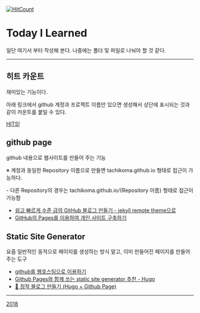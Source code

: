 [![HitCount](http://hits.dwyl.io/tachikoma/TIL.svg)](http://hits.dwyl.io/tachikoma/TIL)

# Today I Learned
일단 여기서 부터 작성해 본다.
나중에는 폴더 및 파일로 나눠야 할 것 같다.

---
## 히트 카운트

재미있는 기능이다.

아래 링크에서 github 계정과 프로젝트 이름만 있으면 생성해서 상단에 표시되는 것과 같이 카운트를 붙일 수 있다.

[HITS!](http://hits.dwyl.io/)

## github page
github 내용으로 웹사이트를 만들어 주는 기능

※ 계정과 동일한 Repository 이름으로 만들면 tachikoma.github.io 형태로 접근이 가능하다.

  \- 다른 Repository의 경우는 tachikoma.github.io/{Repository 이름} 형태로 접근이 가능함

* [쉽고 빠르게 수준 급의 GitHub 블로그 만들기 - jekyll remote theme으로](https://dreamgonfly.github.io/2018/01/27/jekyll-remote-theme.html)
* [GitHub의 Pages를 이용하여 개인 사이트 구축하기](http://blog.saltfactory.net/create-personal-web-site-using-with-github-pages/)

## Static Site Generator
요즘 일반적인 동적으로 페이지를 생성하는 방식 말고, 이미 만들어진 페이지를 만들어 주는 도구
* [github를 웹호스팅으로 이용하기](https://opentutorials.org/module/2398/16117)
* [Github Pages와 함께 쓰는 static site generator 추천 - Hugo](http://tadakichi.tistory.com/188)
* [🍜 정적 블로그 만들기 (Hugo + Github Page)](https://github.com/Integerous/Integerous.github.io)



------

[2018](/2018)


